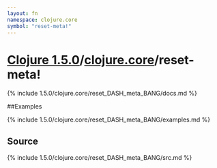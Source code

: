 ```yaml
---
layout: fn
namespace: clojure.core
symbol: "reset-meta!"
---
```


# [Clojure 1.5.0](../../)/[clojure.core](../)/reset-meta!

{% include 1.5.0/clojure.core/reset_DASH_meta_BANG/docs.md %}

##Examples

{% include 1.5.0/clojure.core/reset_DASH_meta_BANG/examples.md %}
## Source
{% include 1.5.0/clojure.core/reset_DASH_meta_BANG/src.md %}

